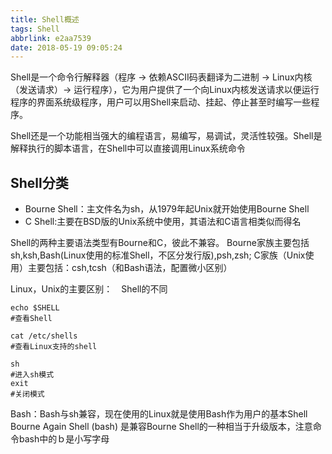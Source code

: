 ```yaml
---
title: Shell概述
tags: Shell
abbrlink: e2aa7539
date: 2018-05-19 09:05:24
---
```



<style>
table th:nth-of-type(1){
width: 30%;
}
table th:nth-of-type(2){
width: 70%;
}
</style>

Shell是一个命令行解释器（程序 -> 依赖ASCII码表翻译为二进制 -> Linux内核（发送请求）-> 运行程序），它为用户提供了一个向Linux内核发送请求以便运行程序的界面系统级程序，用户可以用Shell来启动、挂起、停止甚至时编写一些程序。

Shell还是一个功能相当强大的编程语言，易编写，易调试，灵活性较强。Shell是解释执行的脚本语言，在Shell中可以直接调用Linux系统命令


## Shell分类
* Bourne Shell：主文件名为sh，从1979年起Unix就开始使用Bourne Shell
* C Shell:主要在BSD版的Unix系统中使用，其语法和C语言相类似而得名

Shell的两种主要语法类型有Bourne和C，彼此不兼容。
Bourne家族主要包括sh,ksh,Bash(Linux使用的标准Shell，不区分发行版),psh,zsh;
C家族（Unix使用）主要包括：csh,tcsh（和Bash语法，配置微小区别）

Linux，Unix的主要区别：　Shell的不同

```
echo $SHELL 
#查看Shell

cat /etc/shells
#查看Linux支持的shell

sh
#进入sh模式
exit
#关闭模式
```
Bash：Bash与sh兼容，现在使用的Linux就是使用Bash作为用户的基本Shell
Bourne Again Shell (bash) 是兼容Bourne Shell的一种相当于升级版本，注意命令bash中的ｂ是小写字母


